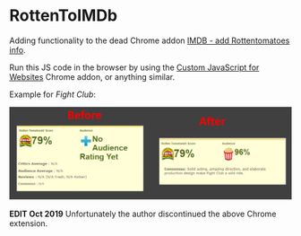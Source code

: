 # RottenToIMDb

Adding functionality to the dead Chrome addon [IMDB - add Rottentomatoes info](https://chrome.google.com/webstore/detail/imdb-add-rottentomatoes-i/dhmlipoakdghhhemjmefopbcdcobiphp?hl=enm).

Run this JS code in the browser by using the [Custom JavaScript for Websites](https://chrome.google.com/webstore/detail/custom-javascript-for-web/ddbjnfjiigjmcpcpkmhogomapikjbjdk) Chrome addon, or anything similar.

Example for *Fight Club*:

![alt text](https://github.com/konstantinosftw/RottenToIMDb/blob/master/visual.png "Fight Club")


**EDIT Oct 2019** Unfortunately the author discontinued the above Chrome extension.

